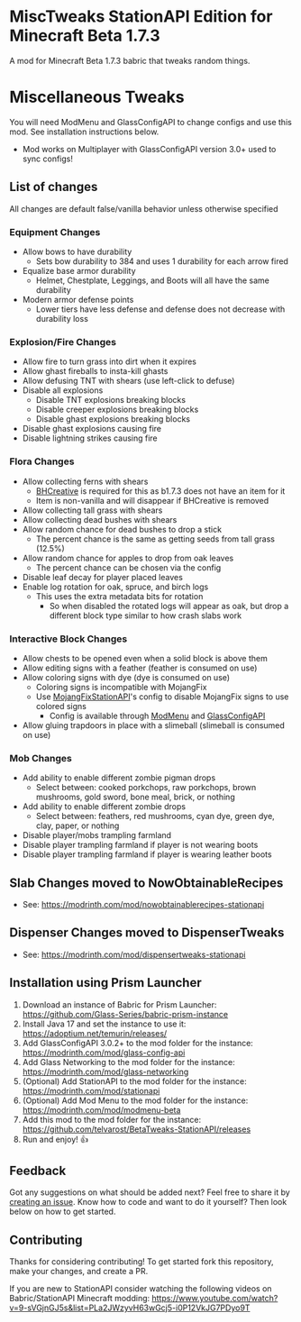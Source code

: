 # MiscTweaks StationAPI Edition for Minecraft Beta 1.7.3

A mod for Minecraft Beta 1.7.3 babric that tweaks random things.

# Miscellaneous Tweaks

You will need ModMenu and GlassConfigAPI to change configs and use this mod. See installation instructions below.
* Mod works on Multiplayer with GlassConfigAPI version 3.0+ used to sync configs!

## List of changes

All changes are default false/vanilla behavior unless otherwise specified

### Equipment Changes
* Allow bows to have durability
  * Sets bow durability to 384 and uses 1 durability for each arrow fired
* Equalize base armor durability
  * Helmet, Chestplate, Leggings, and Boots will all have the same durability
* Modern armor defense points
  * Lower tiers have less defense and defense does not decrease with durability loss

### Explosion/Fire Changes
* Allow fire to turn grass into dirt when it expires
* Allow ghast fireballs to insta-kill ghasts
* Allow defusing TNT with shears (use left-click to defuse)
* Disable all explosions
  * Disable TNT explosions breaking blocks
  * Disable creeper explosions breaking blocks
  * Disable ghast explosions breaking blocks
* Disable ghast explosions causing fire
* Disable lightning strikes causing fire

### Flora Changes
* Allow collecting ferns with shears
  * [BHCreative](https://modrinth.com/mod/bh-creative) is required for this as b1.7.3 does not have an item for it
  * Item is non-vanilla and will disappear if BHCreative is removed
* Allow collecting tall grass with shears
* Allow collecting dead bushes with shears
* Allow random chance for dead bushes to drop a stick
  * The percent chance is the same as getting seeds from tall grass (12.5%)
* Allow random chance for apples to drop from oak leaves
  * The percent chance can be chosen via the config
* Disable leaf decay for player placed leaves
* Enable log rotation for oak, spruce, and birch logs
  * This uses the extra metadata bits for rotation
    * So when disabled the rotated logs will appear as oak, but drop a different block type similar to how crash slabs work

### Interactive Block Changes
* Allow chests to be opened even when a solid block is above them
* Allow editing signs with a feather (feather is consumed on use)
* Allow coloring signs with dye (dye is consumed on use)
  * Coloring signs is incompatible with MojangFix
  * Use [MojangFixStationAPI](https://modrinth.com/mod/misctweaks-stationapi)'s config to disable MojangFix signs to use colored signs
    * Config is available through [ModMenu](https://modrinth.com/mod/modmenu-beta) and [GlassConfigAPI](https://modrinth.com/mod/glass-config-api)
* Allow gluing trapdoors in place with a slimeball (slimeball is consumed on use)

### Mob Changes
* Add ability to enable different zombie pigman drops
  * Select between: cooked porkchops, raw porkchops, brown mushrooms, gold sword, bone meal, brick, or nothing
* Add ability to enable different zombie drops
  * Select between: feathers, red mushrooms, cyan dye, green dye, clay, paper, or nothing
* Disable player/mobs trampling farmland
* Disable player trampling farmland if player is not wearing boots
* Disable player trampling farmland if player is wearing leather boots

## Slab Changes moved to NowObtainableRecipes
* See: https://modrinth.com/mod/nowobtainablerecipes-stationapi

## Dispenser Changes moved to DispenserTweaks
* See: https://modrinth.com/mod/dispensertweaks-stationapi

## Installation using Prism Launcher

1. Download an instance of Babric for Prism Launcher: https://github.com/Glass-Series/babric-prism-instance
2. Install Java 17 and set the instance to use it: https://adoptium.net/temurin/releases/
3. Add GlassConfigAPI 3.0.2+ to the mod folder for the instance: https://modrinth.com/mod/glass-config-api
4. Add Glass Networking to the mod folder for the instance: https://modrinth.com/mod/glass-networking
5. (Optional) Add StationAPI to the mod folder for the instance: https://modrinth.com/mod/stationapi
6. (Optional) Add Mod Menu to the mod folder for the instance: https://modrinth.com/mod/modmenu-beta
7. Add this mod to the mod folder for the instance: https://github.com/telvarost/BetaTweaks-StationAPI/releases
8. Run and enjoy! 👍

## Feedback

Got any suggestions on what should be added next? Feel free to share it by [creating an issue](https://github.com/telvarost/MiscTweaks-StationAPI/issues/new). Know how to code and want to do it yourself? Then look below on how to get started.

## Contributing

Thanks for considering contributing! To get started fork this repository, make your changes, and create a PR. 

If you are new to StationAPI consider watching the following videos on Babric/StationAPI Minecraft modding: https://www.youtube.com/watch?v=9-sVGjnGJ5s&list=PLa2JWzyvH63wGcj5-i0P12VkJG7PDyo9T
